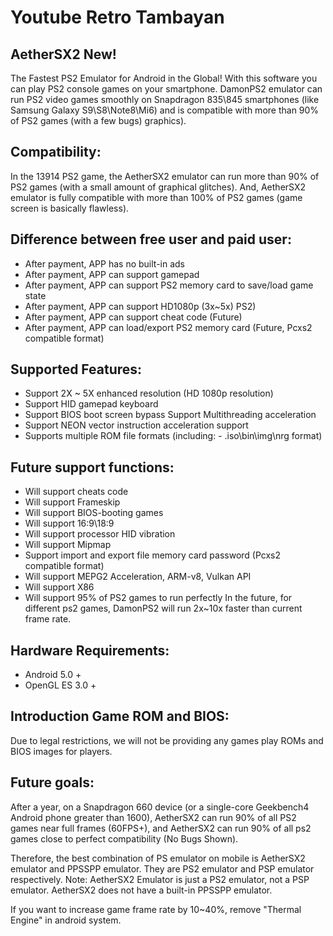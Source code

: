 # Youtube Retro Tambayan

## AetherSX2 New!
The Fastest PS2 Emulator for Android in the Global! With this software you can play PS2 console games on your smartphone. DamonPS2 emulator can run PS2 video games smoothly on Snapdragon 835\845 smartphones (like Samsung Galaxy S9\S8\Note8\Mi6) and is compatible with more than 90% of PS2 games (with a few bugs) graphics).

## Compatibility:
In the 13914 PS2 game, the AetherSX2 emulator can run more than 90% of PS2 games (with a small amount of graphical glitches). And, AetherSX2 emulator is fully compatible with more than 100% of PS2 games (game screen is basically flawless).

## Difference between free user and paid user:
- After payment, APP has no built-in ads
- After payment, APP can support gamepad
- After payment, APP can support PS2 memory card to save/load game state
- After payment, APP can support HD1080p (3x~5x) PS2)
- After payment, APP can support cheat code (Future)
- After payment, APP can load/export PS2 memory card (Future, Pcxs2 compatible format)

## Supported Features:
- Support 2X ~ 5X enhanced resolution (HD 1080p resolution)
- Support HID gamepad keyboard
- Support BIOS boot screen bypass
Support Multithreading acceleration
- Support NEON vector instruction acceleration support
- Supports multiple ROM file formats (including: - .iso\bin\img\nrg format)

## Future support functions:
- Will support cheats code
- Will support Frameskip
- Will support BIOS-booting games
- Will support 16:9\18:9
- Will support processor HID vibration
- Will support Mipmap
- Support import and export file memory card password (Pcxs2 compatible format)
- Will support MEPG2 Acceleration, ARM-v8, Vulkan API
- Will support X86
- Will support 95% of PS2 games to run perfectly
In the future, for different ps2 games, DamonPS2 will run 2x~10x faster than current frame rate.

## Hardware Requirements:
- Android 5.0 +
- OpenGL ES 3.0 +

## Introduction Game ROM and BIOS:
Due to legal restrictions, we will not be providing any games play ROMs and BIOS images for players.

## Future goals:
After a year, on a Snapdragon 660 device (or a single-core Geekbench4 Android phone greater than 1600), AetherSX2 can run 90% of all PS2 games near full frames (60FPS+), and AetherSX2 can run 90% of all ps2 games close to perfect compatibility (No Bugs Shown).

Therefore, the best combination of PS emulator on mobile is AetherSX2 emulator and PPSSPP emulator. They are PS2 emulator and PSP emulator respectively. Note: AetherSX2 Emulator is just a PS2 emulator, not a PSP emulator. AetherSX2 does not have a built-in PPSSPP emulator.

If you want to increase game frame rate by 10~40%, remove "Thermal Engine" in android system.
